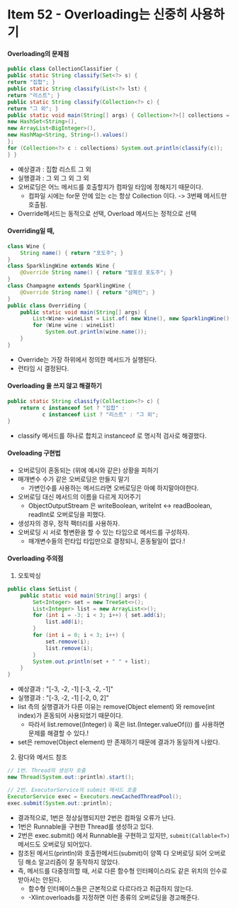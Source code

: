 # Item 52 - Overloading는 신중히 사용하기


#### Overloading의 문제점
```java
public class CollectionClassifier {
public static String classify(Set<?> s) {
return "집합"; }
public static String classify(List<?> lst) {
return "리스트"; }
public static String classify(Collection<?> c) {
return "그 외"; }
public static void main(String[] args) { Collection<?>[] collections = {
new HashSet<String>(),
new ArrayList<BigInteger>(),
new HashMap<String, String>().values()
};
for (Collection<?> c : collections) System.out.println(classify(c));
} }
```
* 예상결과 : 집합 리스트 그 외
* 실행결과 : 그 외 그 외 그 외
* 오버로딩은 어느 메서드를 호출할지가 컴파일 타임에 정해지기 때문이다.
	* 컴파일 시에는 for문 안에 있는 c는 항상 Collection 이다. -> 3번째 메서드만 호출됨.
* Override메서드는 동적으로 선택, Overload 메서드는 정적으로 선택

#### Overriding일 때,
```java
class Wine {
	String name() { return "포도주"; } 
}
class SparklingWine extends Wine {
	@Override String name() { return "발포성 포도주"; } 
}
class Champagne extends SparklingWine {
	@Override String name() { return "샴페인"; } 
}
public class Overriding {
	public static void main(String[] args) {
		List<Wine> wineList = List.of( new Wine(), new SparklingWine(), new Champagne());
		for (Wine wine : wineList) 
			System.out.println(wine.name());
	}
}
```
* Override는 가장 하위에서 정의한 메서드가 실행된다.
* 런타임 시 결정된다.

#### Overloading 을 쓰지 않고 해결하기
```java
public static String classify(Collection<?> c) { 
	return c instanceof Set ? "집합" : 
		   c instanceof List ? "리스트" : "그 외";
}
```
* classify 메서드를 하나로 합치고 instanceof 로 명시적 검사로 해결했다.

#### Oveloading 구현법
* 오버로딩이 혼동되는 (위에 예시와 같은) 상황을 피하기
* 매개변수 수가 같은 오버로딩은 만들지 말기
	* 가변인수를 사용하는 메서드라면 오버로딩은 아예 하지말아야한다.
* 오버로딩 대신 메서드의 이름을 다르게 지어주기
	* ObjectOutputStream 은 writeBoolean, writeInt <-> readBoolean, readInt로 오버로딩을 피했다.
* 생성자의 경우, 정적 팩터리를 사용하자.
* 오버로딩 시 서로 형변환을 할 수 있는 타입으로 메서드를 구성하자.
	* 매개변수들의 런타입 타입만으로 결정되니, 혼동될일이 없다.!

#### Overloading 주의점
1. 오토박싱
```java
public class SetList {
	public static void main(String[] args) {
		Set<Integer> set = new TreeSet<>(); 
		List<Integer> list = new ArrayList<>();
		for (int i = -3; i < 3; i++) { set.add(i);
			list.add(i);
		}
		for (int i = 0; i < 3; i++) { 
			set.remove(i);
			list.remove(i);
		}
		System.out.println(set + " " + list); 
	}
}
```
* 예상결과 : "[-3, -2, -1] [-3, -2, -1]"
* 실행결과 : "[-3, -2, -1] [-2, 0, 2]"
* list 측의 실행결과가 다른 이유는 remove(Object element) 와 remove(int index)가 혼동되어 사용되었기 때문이다.
	* 따라서 list.remove((Integer) i) 혹은 list.(Integer.valueOf(i)) 를 사용하면 문제를 해결할 수 있다.!
* set은 remove(Object element) 만 존재하기 때문에 결과가 동일하게 나왔다.

2. 람다와 메서드 참조
```java
// 1번. Thread의 생성자 호출
new Thread(System.out::println).start();

// 2번. ExecutorService의 submit 메서드 호출 
ExecutorService exec = Executors.newCachedThreadPool(); 
exec.submit(System.out::println);
```
* 결과적으로, 1번은 정상실행되지만 2번은 컴파일 오류가 난다.
* 1번은 Runnable을 구현한 Thread를 생성하고 있다.
* 2번은 exec.submit() 에서 Runnable을 구현하고 있지만, `submit(Callable<T>)` 메서드도 오버로딩 되어있다.
* 참조된 메서드(println)와 호출한메서드(submit)이 양쪽 다 오버로딩 되어 오버로딩 해소 알고리즘이 잘 동작하지 않았다.
* 즉, 메서드를 다중정의할 때, 서로 다른 함수형 인터페이스라도 같은 위치의 인수로 받아서는 안된다.
	* 함수형 인터페이스들은 근본적으로 다르다라고 취급하지 않는다.
	* -Xlint:overloads를 지정하면 이런 종류의 오버로딩을 경고해준다.

<!--
```java

```
 -->
